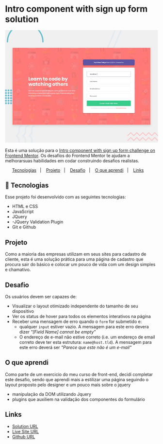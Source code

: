 # Intro component with sign up form solution

<p align="center">
    <a href="https://sunnyside-alpha-nine.vercel.app/">
        <img alt="License" src="./images/desktop-preview.jpg" >
    </a>
</p>

Esta é uma solução para o [Intro component with sign up form challenge on Frontend Mentor](https://www.frontendmentor.io/challenges/intro-component-with-signup-form-5cf91bd49edda32581d28fd1). Os desafios do Frontend Mentor te ajudam a melhorarsuas habilidades em codar construindo desafios realistas.

<p align="center">
  <a href="#tecnologias">Tecnologias</a>&nbsp;&nbsp;&nbsp;|&nbsp;&nbsp;&nbsp;
  <a href="#projeto">Projeto</a>&nbsp;&nbsp;&nbsp;|&nbsp;&nbsp;&nbsp;
  <a href="#desafio">Desafio</a>&nbsp;&nbsp;&nbsp;|&nbsp;&nbsp;&nbsp;
  <a href="#O-que-aprendi">O que aprendi</a>&nbsp;&nbsp;&nbsp;|&nbsp;&nbsp;&nbsp;
  <a href="#O-que-aprendi">Links</a>&nbsp;&nbsp;&nbsp;&nbsp;&nbsp;&nbsp;
</p>

## 🚀 Tecnologias

Esse projeto foi desenvolvido com as seguintes tecnologias:

- HTML e CSS
- JavaScript
- JQuery
- -JQuery Validation Plugin
- Git e Github

## Projeto

Como a maioria das empresas utilizam em seus sites para cadastro de cliente, esta é uma solução prática para uma página de cadastro que procura sair do básico e colocar um pouco de vida com um design simples e chamativo.

## Desafio

Os usuários devem ser capazes de:

- Visualizar o layout otimizado independente do tamanho de seu dispositivo
- Ver os status de hover para todos os elementos interativos na página
- Receber uma mensagem de erro quando o `form` for submetido e:
  - qualquer `input` estiver vazio. A mensagem para este erro devera dizer *"[Field Name] cannot be empty"*
  - O endereço de e-mail não estive correto (i.e. um endereço de email correto deve ter esta estrutura: `name@host.tld`). A mensagem para este erro deverá ser *"Parece que este não é um e-mail"*

## O que aprendi

Como parte de um exercicio do meu curso de front-end, decidi completar este desafio, sendo que aprendi mais a estilizar uma página seguindo o layout proposto pelo designer e um pouco mais sobre o jquery

- manipulação da DOM utilizando Jquery
- plugins que auxiliem na validação dos componentes do formulário

## Links

- [Solution URL](https://www.frontendmentor.io/solutions/sign-up-intro-component-ydsrOIRyod)
- [Live Site URL](https://sign-up-intro-component.vercel.app/)
- [Github URL](https://github.com/FelipeSilM/sign-up-intro-component)
